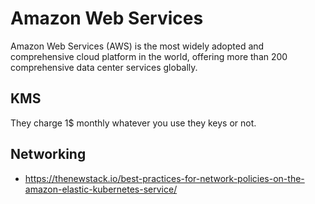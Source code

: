 # Amazon Web Services

Amazon Web Services (AWS) is the most widely adopted and comprehensive cloud platform in the world, offering more than 200 comprehensive data center services globally.

## KMS

They charge 1$ monthly whatever you use they keys or not.

## Networking

* <https://thenewstack.io/best-practices-for-network-policies-on-the-amazon-elastic-kubernetes-service/>

